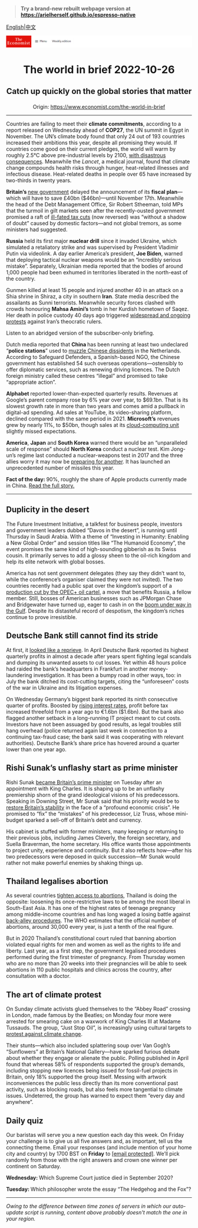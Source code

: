 > **Try a brand-new rebuilt webpage version at https://arielherself.github.io/espresso-native**

[English](https://github.com/arielherself/espresso/blob/main/README.md)|[中文](https://github-com.translate.goog/arielherself/espresso/blob/main/README.md?_x_tr_sl=en&_x_tr_tl=zh-CN&_x_tr_hl=zh-CN&_x_tr_pto=wapp)



![The Economist](menubar.png)

# <p align="center">The world in brief 2022-10-26</p>

## <p align="center">Catch up quickly on the global stories that matter</p>

<p align="center">Origin: <a href="https://www.economist.com/the-world-in-brief">https://www.economist.com/the-world-in-brief</a><hr>

Countries are failing to meet their <strong>climate commitments</strong>, according to a report released on Wednesday ahead of <strong>COP27</strong>, the UN summit in Egypt in November. The UN’s climate body found that only 24 out of 193 countries increased their ambitions this year, despite all promising they would. If countries come good on their current pledges, the world will warm by roughly 2.5°C above pre-industrial levels by 2100, [with disastrous consequences](https://www.economist.com/the-economist-explains/2021/03/30/what-would-different-levels-of-global-warming-look-like). Meanwhile the <em>Lancet</em>, a medical journal, found that climate change compounds health risks through hunger, heat-related illnesses and infectious disease. Heat-related deaths in people over 65 have increased by two-thirds in twenty years.

<strong>Britain’s </strong>[new government](https://www.economist.com/britain/2022/10/25/rishi-sunaks-first-job-clearing-up-his-own-mess) delayed the announcement of its <strong>fiscal plan</strong>—which will have to save £40bn ($46bn)—until November 17th. Meanwhile the head of the Debt Management Office, Sir Robert Stheeman, told MPs that the turmoil in gilt markets seen after the recently-ousted government promised a raft of [ill-fated tax cuts](https://www.economist.com/britain/2022/09/23/britains-chancellor-offers-up-a-reckless-budget-fiscally-and-politically) (now reversed) was “without a shadow of doubt” caused by domestic factors—and not global tremors, as some ministers had suggested.

<strong>Russia</strong> held its first major <strong>nuclear drill</strong> since it invaded Ukraine, which simulated a retaliatory strike and was supervised by President Vladimir Putin via videolink. A day earlier America’s president, <strong>Joe Biden</strong>, warned that deploying tactical nuclear weapons would be an “incredibly serious mistake”. Separately, Ukrainian media reported that the bodies of around 1,000 people had been exhumed in territories liberated in the north-east of the country.

Gunmen killed at least 15 people and injured another 40 in an attack on a Shia shrine in Shiraz, a city in southern <strong>Iran</strong>. State media described the assailants as Sunni terrorists. Meanwhile security forces clashed with crowds honouring <strong>Mahsa Amini’s </strong>tomb in her Kurdish hometown of Saqez. Her death in police custody 40 days ago triggered [widespread and ongoing protests](https://www.economist.com/middle-east-and-africa/2022/10/18/irans-protests-spread-as-a-notorious-prison-burns) against Iran’s theocratic rulers. 

Listen to an abridged version of the subscriber-only briefing.

Dutch media reported that <strong>China </strong>has been running at least two undeclared “<strong>police stations</strong>” used to [muzzle Chinese dissidents](https://www.economist.com/special-report/2022/10/10/china-is-exerting-greater-power-across-asia-and-beyond) in the Netherlands. According to Safeguard Defenders, a Spanish-based NGO, the Chinese government has established 54 such overseas operations—ostensibly to offer diplomatic services, such as renewing driving licences. The Dutch foreign ministry called these centres “illegal” and promised to take “appropriate action”.

<strong>Alphabet </strong>reported lower-than-expected quarterly results. Revenues at Google’s parent company rose by 6% year over year, to $69.1bn. That is its slowest growth rate in more than two years and comes amid a pullback in digital-ad spending. Ad sales at YouTube, its video-sharing platform, declined compared with the same period in 2021. <strong>Microsoft’s</strong> revenues grew by nearly 11%, to $50bn, though sales at its [cloud-computing unit](https://www.economist.com/business/2022/08/29/the-cloud-computing-giants-are-vying-to-protect-fat-profits) slightly missed expectations.

<strong>America</strong>, <strong>Japan</strong> and <strong>South Korea</strong> warned there would be an “unparalleled scale of response” should <strong>North Korea</strong> conduct a nuclear test. Kim Jong-un’s regime last conducted a nuclear-weapons test in 2017 and the three allies worry it may now be [preparing for another](https://www.economist.com/asia/2022/10/18/north-korea-is-preparing-for-another-nuclear-test-or-many). It has launched an unprecedented number of missiles this year.

<strong>Fact of the day: </strong>90%, roughly the share of Apple products currently made in China. [Read the full story.](https://www.economist.com/business/2022/10/24/the-end-of-apples-affair-with-china)

----------

## Duplicity in the desert

The Future Investment Initiative, a talkfest for business people, investors and government leaders dubbed “Davos in the desert”, is running until Thursday in Saudi Arabia. With a theme of “Investing in Humanity: Enabling a New Global Order” and session titles like “The Humanoid Economy”, the event promises the same kind of high-sounding gibberish as its Swiss cousin. It primarily serves to add a glossy sheen to the oil-rich kingdom and help its elite network with global bosses.

America has not sent government delegates (they say they didn’t want to, while the conference’s organiser claimed they were not invited). The two countries recently had a public spat over the kingdom’s support of a [production cut by the OPEC+ oil cartel](https://www.economist.com/finance-and-economics/2022/10/05/opec-defies-joe-biden-with-a-big-output-cut), a move that benefits Russia, a fellow member. Still, bosses of American businesses such as JPMorgan Chase and Bridgewater have turned up, eager to cash in on the [boom under way in the Gulf](https://www.economist.com/leaders/2022/09/22/an-energy-crisis-and-geopolitics-are-creating-a-new-look-gulf). Despite its distasteful record of despotism, the kingdom’s riches continue to prove irresistible.

## Deutsche Bank still cannot find its stride

At first, it [looked like a reprieve](https://www.economist.com/finance-and-economics/2022/01/29/has-deutsche-bank-turned-the-corner). In April Deutsche Bank reported its highest quarterly profits in almost a decade after years spent fighting legal scandals and dumping its unwanted assets to cut losses. Yet within 48 hours police had raided the bank’s headquarters in Frankfurt in another money-laundering investigation. It has been a bumpy road in other ways, too: in July the bank ditched its cost-cutting targets, citing the “unforeseen” costs of the war in Ukraine and its litigation expenses.

On Wednesday Germany’s biggest bank reported its ninth consecutive quarter of profits. Boosted by [rising interest rates](https://www.economist.com/finance-and-economics/2022/09/29/global-rate-rises-are-happening-on-an-unprecedented-scale), profit before tax increased threefold from a year ago to €1.6bn ($1.6bn). But the bank also flagged another setback in a long-running IT project meant to cut costs. Investors have not been assuaged by good results, as legal troubles still hang overhead (police returned again last week in connection to a continuing tax-fraud case; the bank said it was cooperating with relevant authorities). Deutsche Bank’s share price has hovered around a quarter lower than one year ago.

## Rishi Sunak’s unflashy start as prime minister

Rishi Sunak [became Britain’s prime minister](https://www.economist.com/britain/2022/10/24/rishi-sunak-is-anointed-britains-new-prime-minister) on Tuesday after an appointment with King Charles. It is shaping up to be an unflashy premiership shorn of the grand ideological visions of his predecessors. Speaking in Downing Street, Mr Sunak said that his priority would be to [restore Britain’s stability](https://www.economist.com/britain/2022/10/25/rishi-sunaks-first-job-clearing-up-his-own-mess) in the face of a “profound economic crisis”. He promised to “fix” the “mistakes” of his predecessor, Liz Truss, whose mini-budget sparked a sell-off of Britain’s debt and currency. 

His cabinet is stuffed with former ministers, many keeping or returning to their previous jobs, including James Cleverly, the foreign secretary, and Suella Braverman, the home secretary. His office wants those appointments to project unity, experience and continuity. But it also reflects how—after his two predecessors were deposed in quick succession—Mr Sunak would rather not make powerful enemies by shaking things up.

## Thailand legalises abortion

As several countries [tighten access to abortions](https://www.economist.com/international/2022/06/30/around-the-world-bans-do-not-make-abortion-much-rarer), Thailand is doing the opposite: loosening its once-restrictive laws to be among the most liberal in South-East Asia. It has one of the highest rates of teenage pregnancy among middle-income countries and has long waged a losing battle against [back-alley procedures](https://www.economist.com/international/2020/03/05/abortions-are-becoming-safer-and-easier-to-obtain-even-where-they-are-illegal). The WHO estimates that the official number of abortions, around 30,000 every year, is just a tenth of the real figure.

But in 2020 Thailand’s constitutional court ruled that banning abortion violated equal rights for men and women as well as the rights to life and liberty. Last year, as a first step, the government legalised procedures performed during the first trimester of pregnancy. From Thursday women who are no more than 20 weeks into their pregnancies will be able to seek abortions in 110 public hospitals and clinics across the country, after consultation with a doctor.

## The art of climate protest

On Sunday climate activists glued themselves to the “Abbey Road” crossing in London, made famous by the Beatles; on Monday four more were arrested for smearing cake on a waxwork of King Charles III at Madame Tussauds. The group, “Just Stop Oil”, is increasingly using cultural targets to [protest against climate change](https://www.economist.com/the-economist-explains/2021/11/17/what-is-the-35-rule-beloved-of-climate-protesters).

Their stunts—which also included splattering soup over Van Gogh’s “Sunflowers” at Britain’s National Gallery—have sparked furious debate about whether they engage or alienate the public. Polling published in April found that whereas 58% of respondents supported the group’s demands, including stopping new licences being issued for fossil-fuel projects in Britain, only 18% supported the group itself. Messing with artwork inconveniences the public less directly than its more conventional past activity, such as blocking roads, but also feels more tangential to climate issues. Undeterred, the group has warned to expect them “every day and anywhere”.

## Daily quiz

Our baristas will serve you a new question each day this week. On Friday your challenge is to give us all five answers and, as important, tell us the connecting theme. Email your responses (and include mention of your home city and country) by 1700 BST on <strong>Friday</strong> to [<span class="__cf_email__" data-cfemail="96c7e3ffecd3e5e6e4f3e5e5f9d6f3f5f9f8f9fbffe5e2b8f5f9fb">[email&#160;protected]</span>](https://mail.google.com/mail/?view=cm&amp;fs=1&amp;tf=1&amp;to=QuizEspresso@economist.com). We’ll pick randomly from those with the right answers and crown one winner per continent on Saturday.

<strong>Wednesday: </strong>Which Supreme Court justice died in September 2020?

<strong>Tuesday: </strong>Which philosopher wrote the essay “The Hedgehog and the Fox”?

----------

*Owing to the difference between time zones of servers in which our auto-update script is running, content above probably doesn't match the one in your region.*
